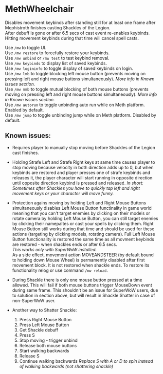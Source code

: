 # MethWheelchair

Disables movement keybinds after standing still for at least one frame after Mephistroth finishes casting Shackles of the Legion.<br>
After debuff is gone or after 6.5 secs of cast event re-enables keybinds.<br>
Hitting movement keybinds during that time will cancel spell casts.


Use ``/mw`` to toggle UI.<br>
Use ``/mw restore`` to forcefully restore your keybinds.<br>
Use ``/mw unbind`` or ``/mw test`` to test keybind removal.<br>
Use ``/mw keybinds`` to display list of saved keybinds.<br>
Use ``/mw logininfo`` to toggle display of saved keybinds on login.<br>
Use ``/mw lmb`` to toggle blocking left mouse button (prevents moving on pressing left and right mouse buttons simultaneously). *More info in Known issues section.*<br>
Use ``/mw mmb`` to toggle mutual blocking of both mouse buttons (prevents moving on pressing left and right mouse buttons simultaneously). *More info in Known issues section.*<br>
Use ``/mw autorun`` to toggle unbinding auto run while on Meth platform. Enabled by default.<br>
Use ``/mw jump`` to toggle unbinding jump while on Meth platform. Disabled by default.<br>


## Known issues:

- Requires player to manually stop moving before Shackles of the Legion cast finishes.

- Holding Strafe Left and Strafe Right keys at same time causes player to stop moving because velocity in both direction adds up to 0, but when keybinds are restored and player presses one of strafe keybinds and releases it, the player character will start running in opposite direction until opposite direction keybind is pressed and released. *In short: Sometimes after Shackles you have to quickly tap left and right movement keys or your character will move funny.*

- Protection agains moving by holding Left and Right Mouse Buttons simultaneously disables Left Mouse Button functinality in game world meaning that you can't target enemies by clicking on their models or rotate camera by holding Left Mouse Button, you can still target enemies by clicking their namepaltes or cast your spells by clicking them. Right Mouse Button still works during that time and should be used for these actions (targeting by clicking models, rotating camera). Full Left Mouse Button functionality is restored the same time as all movment keybinds are restored - when shackles ends or after 6.5 secs. <br>*This works only with SuperWoW installed.* <br>As a side effect, movement action MOVEANDSTEER (by default bound to holding down Mouse Wheel) is permamently disabled after first movement block. It is not restored when shackle ends. To restore its functionality relog or use command ``/mw reload``.

- During Shackle there is only one mouse button pressed at a time allowed. This will fail if both mouse buttons trigger MouseDown event during same frame. This shouldn't be an issue for SuperWoW users, due to solution in section above, but will result in Shackle Shatter in case of non-SuperWoW user.

- Another way to Shatter Shackle:
    1. Press Right Mouse Button
    2. Press Left Mouse Button
    3. Get Shackle debuff
    4. Press S
    5. Stop moving - trigger unbind
    6. Release both mouse buttons 
    7. Start walking backwards 
    8. Release S
    9. Continue walking backwards
    *Replace S with A or D to spin instead of walking backwards (not shattering shackle)*
